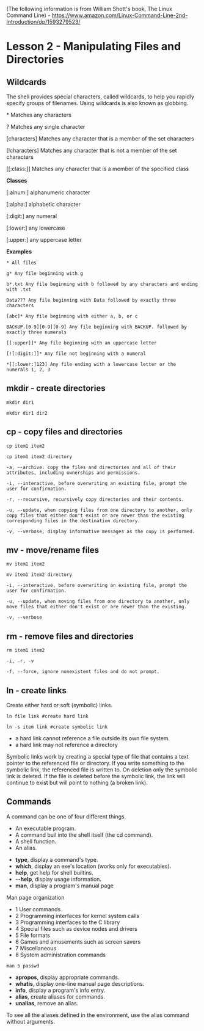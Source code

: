 (The following information is from William Shott's book, The Linux Command Line) - https://www.amazon.com/Linux-Command-Line-2nd-Introduction/dp/1593279523/

# Lesson 2 - Manipulating Files and Directories

## Wildcards
The shell provides special characters, called wildcards, to help you rapidly specify groups of filenames.
Using wildcards is also known as globbing.

\* Matches any characters

? Matches any single character

[characters] Matches any character that is a member of the set characters

[!characters] Matches any character that is not a member of the set characters

[[:class:]] Matches any character that is a member of the specified class

**Classes**

[:alnum:] alphanumeric character

[:alpha:] alphabetic character

[:digit:] any numeral

[:lower:] any lowercase

[:upper:] any uppercase letter

**Examples**

```
* All files

g* Any file beginning with g

b*.txt Any file beginning with b followed by any characters and ending with .txt

Data??? Any file beginning with Data followed by exactly three characters

[abc]* Any file beginning with either a, b, or c

BACKUP.[0-9][0-9][0-9] Any file beginning with BACKUP. followed by exactly three numerals

[[:upper]]* Any file beginning with an uppercase letter

[![:digit:]]* Any file not beginning with a numeral

*[[:lower:]123] Any file ending with a lowercase letter or the numerals 1, 2, 3
```

## mkdir - create directories

```
mkdir dir1

mkdir dir1 dir2
```

## cp - copy files and directories

```
cp item1 item2

cp item1 item2 directory

-a, --archive. copy the files and directories and all of their attributes, including ownerships and permissions. 

-i, --interactive, before overwriting an existing file, prompt the user for confirmation.

-r, --recursive, recursively copy directories and their contents.

-u, --update, when copying files from one directory to another, only copy files that either don't exist or are newer than the existing corresponding files in the destination directory.

-v, --verbose, display informative messages as the copy is performed.
```

## mv - move/rename files

```
mv item1 item2

mv item1 item2 directory

-i, --interactive, before overwriting an existing file, prompt the user for confirmation.

-u, --update, when moving files from one directory to another, only move files that either don't exist or are newer than the existing.

-v, --verbose
```

## rm - remove files and directories

```
rm item1 item2

-i, -r, -v

-f, --force, ignore nonexistent files and do not prompt.
```

## ln - create links

Create either hard or soft (symbolic) links.

```
ln file link #create hard link

ln -s item link #create symbolic link
```

* a hard link cannot reference a file outside its own file system.
* a hard link may not reference a directory

Symbolic links work by creating a special type of file that contains a text pointer to the referenced file or directory. If you write something to the symbolic link, the referenced file is written to. On deletion only the symbolic link is deleted. If the file is deleted before the symbolic link, the link will continue to exist but will point to nothing (a broken link). 

## Commands

A command can be one of four different things.
* An executable program.
* A command buil into the shell itself (the cd command).
* A shell function.
* An alias.

- **type**, display a command's type.
- **which**, display an exe's location (works only for executables).
- **help**, get help for shell builtins.
- **--help**, display usage information.
- **man**, display a program's manual page

Man page organization
- 1 User commands
- 2 Programming interfaces for kernel system calls
- 3 Programming interfaces to the C library
- 4 Special files such as device nodes and drivers
- 5 File formats
- 6 Games and amusements such as screen savers
- 7 Miscellaneous
- 8 System administration commands

```
man 5 passwd
```

- **apropos**, display appropriate commands.
- **whatis**, display one-line manual page descriptions.
- **info**, display a program's info entry.
- **alias**, create aliases for commands.
- **unalias**, remove an alias.

To see all the aliases defined in the environment, use the alias command without arguments.

